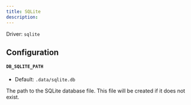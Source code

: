 ```yaml
---
title: SQLite
description:
---
```


Driver: `sqlite`

## Configuration

#### `DB_SQLITE_PATH`

- Default: `.data/sqlite.db`

The path to the SQLite database file. This file will be created if it does not exist.
